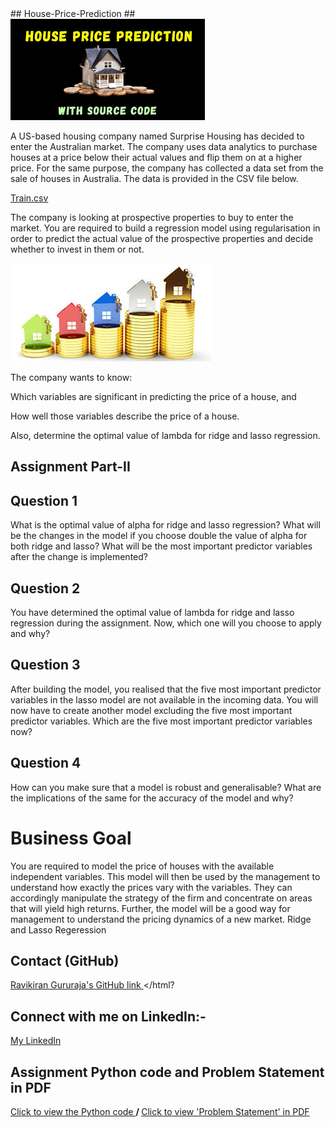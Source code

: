 <html>
## House-Price-Prediction ##
<img src="https://github.com/Ravikiran-Gururaja/House_Price_Prediction/blob/main/house_price_prediction.png"> </img>

A US-based housing company named Surprise Housing has decided to enter the Australian market. The company uses data analytics to purchase houses at a price below their actual values and flip them on at a higher price. For the same purpose, the company has collected a data set from the sale of houses in Australia. The data is provided in the CSV file below.

<a href="https://github.com/Ravikiran-Gururaja/House_Price_Prediction/blob/main/train.csv">  Train.csv </a>

The company is looking at prospective properties to buy to enter the market. You are required to build a regression model using regularisation in order to predict the actual value of the prospective properties and decide whether to invest in them or not.


<img src="https://github.com/Ravikiran-Gururaja/House_Price_Prediction/blob/main/houseprice.jpg"> </img>

The company wants to know:

Which variables are significant in predicting the price of a house, and

How well those variables describe the price of a house.

Also, determine the optimal value of lambda for ridge and lasso regression.

## Assignment Part-II ##
## Question 1 ##
What is the optimal value of alpha for ridge and lasso regression? What will be the changes in the model if you choose double the value of alpha for both ridge and lasso? What will be the most important predictor variables after the change is implemented?

## Question 2 ##
You have determined the optimal value of lambda for ridge and lasso regression during the assignment. Now, which one will you choose to apply and why?

## Question 3 ##
After building the model, you realised that the five most important predictor variables in the lasso model are not available in the incoming data. You will now have to create another model excluding the five most important predictor variables. Which are the five most important predictor variables now?

## Question 4 ##
How can you make sure that a model is robust and generalisable? What are the implications of the same for the accuracy of the model and why?

# Business Goal #

You are required to model the price of houses with the available independent variables. This model will then be used by the management to understand how exactly the prices vary with the variables. They can accordingly manipulate the strategy of the firm and concentrate on areas that will yield high returns. Further, the model will be a good way for management to understand the pricing dynamics of a new market. Ridge and Lasso Regeression

## Contact (GitHub)
<a href="https://github.com/Ravikiran-Gururaja"> Ravikiran Gururaja's GitHub link </a>
</html?

## Connect with me on LinkedIn:-
<a href="https://www.linkedin.com/in/g-ravikiran-650926274//">  My LinkedIn  </a>

## Assignment Python code and Problem Statement in PDF
<a href= "https://github.com/Ravikiran-Gururaja/House_Price_Prediction/blob/main/Advanced%20Regression%20-%20House%20Price%20Prediction.ipynb"> Click to view the Python code </a>   <b> / </b> <a href="https://github.com/Ravikiran-Gururaja/House_Price_Prediction/blob/main/Problem%20Statement.pdf">  Click to view 'Problem Statement' in PDF </a>
